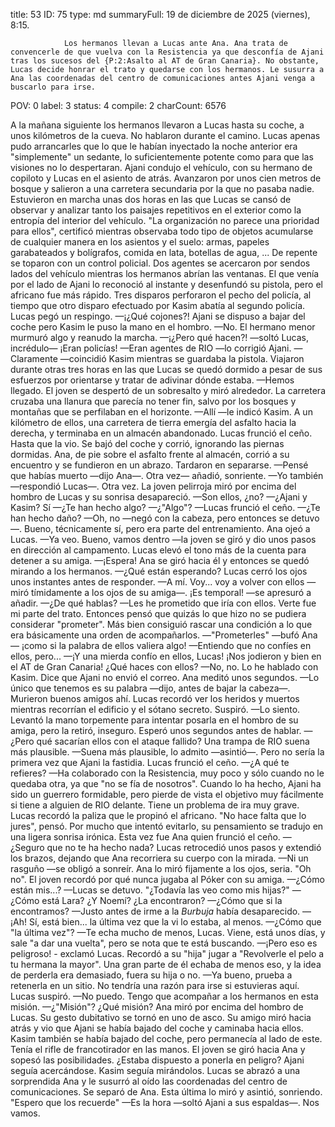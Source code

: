 title:          53
ID:             75
type:           md
summaryFull:    19 de diciembre de 2025 (viernes), 8:15.
                
                Los hermanos llevan a Lucas ante Ana. Ana trata de convencerle de que vuelva con la Resistencia ya que desconfía de Ajani tras los sucesos del {P:2:Asalto al AT de Gran Canaria}. No obstante, Lucas decide honrar el trato y quedarse con los hermanos. Le susurra a Ana las coordenadas del centro de comunicaciones antes Ajani venga a buscarlo para irse.
POV:            0
label:          3
status:         4
compile:        2
charCount:      6576


A la mañana siguiente los hermanos llevaron a Lucas hasta su coche, a unos kilómetros de la cueva.
No hablaron durante el camino. Lucas apenas pudo arrancarles que lo que le habían inyectado la noche anterior era "simplemente" un sedante, lo suficientemente potente como para que las visiones no lo despertaran.
Ajani condujo el vehículo, con su hermano de copiloto y Lucas en el asiento de atrás. Avanzaron por unos cien metros de bosque y salieron a una carretera secundaria por la que no pasaba nadie.
Estuvieron en marcha unas dos horas en las que Lucas se cansó de observar y analizar tanto los paisajes repetitivos en el exterior como la entropía del interior del vehículo.
"La organización no parece una prioridad para ellos", certificó mientras observaba todo tipo de objetos acumularse de cualquier manera en los asientos y el suelo: armas, papeles garabateados y bolígrafos, comida en lata, botellas de agua, ...
De repente se toparon con un control policial. Dos agentes se acercaron por sendos lados del vehículo mientras los hermanos abrían las ventanas.
El que venía por el lado de Ajani lo reconoció al instante y desenfundó su pistola, pero el africano fue más rápido. Tres disparos perforaron el pecho del policía, al tiempo que otro disparo efectuado por Kasim abatía al segundo policía.
Lucas pegó un respingo.
—¡¿Qué cojones?!
Ajani se dispuso a bajar del coche pero Kasim le puso la mano en el hombro.
—No.
El hermano menor murmuró algo y reanudo la marcha.
—¡¿Pero qué hacen?! —soltó Lucas, incrédulo— ¡Eran policías!
—Eran agentes de RIO —lo corrigió Ajani.
—Claramente —coincidió Kasim mientras se guardaba la pistola.
Viajaron durante otras tres horas en las que Lucas se quedó dormido a pesar de sus esfuerzos por orientarse y tratar de adivinar dónde estaba.
—Hemos llegado.
El joven se despertó de un sobresalto y miró alrededor. La carretera cruzaba una llanura que parecía no tener fin, salvo por los bosques y montañas que se perfilaban en el horizonte.
—Allí —le indicó Kasim.
A un kilómetro de ellos, una carretera de tierra emergía del asfalto hacia la derecha, y terminaba en un almacén abandonado.
Lucas frunció el ceño. Hasta que la vio.
Se bajó del coche y corrió, ignorando las piernas dormidas.
Ana, de pie sobre el asfalto frente al almacén, corrió a su encuentro y se fundieron en un abrazo. Tardaron en separarse.
—Pensé que habías muerto —dijo Ana—. Otra vez— añadió, sonriente.
—Yo también —respondió Lucas—. Otra vez.
La joven pelirroja miró por encima del hombro de Lucas y su sonrisa desapareció.
—Son ellos, ¿no?
—¿Ajani y Kasim? Sí
—¿Te han hecho algo?
—¿"Algo"? —Lucas frunció el ceño.
—¿Te han hecho daño?
—Oh, no —negó con la cabeza, pero entonces se detuvo—. Bueno, técnicamente sí, pero era parte del entrenamiento.
Ana ojeó a Lucas.
—Ya veo. Bueno, vamos dentro —la joven se giró y dio unos pasos en dirección al campamento.
Lucas elevó el tono más de la cuenta para detener a su amiga.
—¡Espera!
Ana se giró hacia él y entonces se quedó mirando a los hermanos.
—¿Qué están esperando?
Lucas cerró los ojos unos instantes antes de responder.
—A mí. Voy... voy a volver con ellos —miró tímidamente a los ojos de su amiga—. ¡Es temporal! —se apresuró a añadir.
—¿De qué hablas?
—Les he prometido que iría con ellos. Verte fue mi parte del trato.
Entonces pensó que quizás lo que hizo no se pudiera considerar "prometer". Más bien consiguió rascar una condición a lo que era básicamente una orden de acompañarlos.
—"Prometerles" —bufó Ana— ¡como si la palabra de ellos valiera algo!
—Entiendo que no confíes en ellos, pero...
—¡Y una mierda confío en ellos, Lucas! ¡Nos jodieron y bien en el AT de Gran Canaria! ¿Qué haces con ellos?
—No, no. Lo he hablado con Kasim. Dice que Ajani no envió el correo.
Ana meditó unos segundos.
—Lo único que tenemos es su palabra —dijo, antes de bajar la cabeza—. Murieron buenos amigos ahí.
Lucas recordó ver los heridos y muertos mientras recorrían el edificio y el sótano secreto.
Suspiró.
—Lo siento.
Levantó la mano torpemente para intentar posarla en el hombro de su amiga, pero la retiró, inseguro. Esperó unos segundos antes de hablar.
—¿Pero qué sacarían ellos con el ataque fallido? Una trampa de RIO suena más plausible.
—Suena más plausible, lo admito —asintió—. Pero no sería la primera vez que Ajani la fastidia.
Lucas frunció el ceño.
—¿A qué te refieres?
—Ha colaborado con la Resistencia, muy poco y sólo cuando no le quedaba otra, ya que "no se fía de nosotros". Cuando lo ha hecho, Ajani ha sido un guerrero formidable, pero pierde de vista el objetivo muy fácilmente si tiene a alguien de RIO delante. Tiene un problema de ira muy grave.
Lucas recordó la paliza que le propinó el africano. "No hace falta que lo jures", pensó.
Por mucho que intentó evitarlo, su pensamiento se tradujo en una ligera sonrisa irónica.
Esta vez fue Ana quien frunció el ceño.
—¿Seguro que no te ha hecho nada?
Lucas retrocedió unos pasos y extendió los brazos, dejando que Ana recorriera su cuerpo con la mirada.
—Ni un rasguño —se obligó a sonreír.
Ana lo miró fijamente a los ojos, seria.
"Oh no". El joven recordó por qué nunca jugaba al Póker con su amiga.
—¿Cómo están mis...? —Lucas se detuvo. "¿Todavía las veo como mis hijas?" —¿Cómo está Lara? ¿Y Noemí? ¿La encontraron?
—¿Cómo que si la encontramos?
—Justo antes de irme a la *Burbuja* había desaparecido.
—¡Ah! Sí, está bien... la última vez que la vi lo estaba, al menos.
—¿Cómo que "la última vez"?
—Te echa mucho de menos, Lucas. Viene, está unos días, y sale "a dar una vuelta", pero se nota que te está buscando.
—¡Pero eso es peligroso! - exclamó Lucas.
Recordó a su "hija" jugar a "Revolverle el pelo a tu hermana la mayor". Una gran parte de él echaba de menos eso, y la idea de perderla era demasiado, fuera su hija o no.
—Ya bueno, prueba a retenerla en un sitio. No tendría una razón para irse si estuvieras aquí.
Lucas suspiró.
—No puedo. Tengo que acompañar a los hermanos en esta misión.
—¿"Misión"? ¿Qué misión?
Ana miró por encima del hombro de Lucas. Su gesto dubitativo se tornó en uno de asco.
Su amigo miró hacia atrás y vio que Ajani se había bajado del coche y caminaba hacia ellos. Kasim también se había bajado del coche, pero permanecía al lado de este.
Tenía el rifle de francotirador en las manos.
El joven se giró hacia Ana y sopesó las posibilidades. ¿Estaba dispuesto a ponerla en peligro?
Ajani seguía acercándose. Kasim seguía mirándolos.
Lucas se abrazó a una sorprendida Ana y le susurró al oído las coordenadas del centro de comunicaciones.
Se separó de Ana. Esta última lo miró y asintió, sonriendo.
"Espero que los recuerde"
—Es la hora —soltó Ajani a sus espaldas—. Nos vamos.